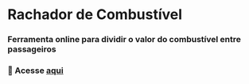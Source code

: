 # Rachador de Combustível
### Ferramenta online para dividir o valor do combustível entre passageiros
### 🔗 Acesse [aqui](https://caioc29.github.io/Rachador/)
